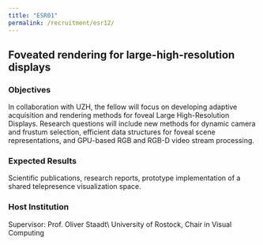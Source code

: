 ```yaml
---
title: "ESR01"
permalink: /recruitment/esr12/
---
```

## Foveated rendering for large-high-resolution displays

### Objectives

In collaboration with UZH, the fellow will focus on developing adaptive acquisition and rendering methods for foveal Large High-Resolution Displays. Research questions will include new methods for dynamic camera and frustum selection, efficient data structures for foveal scene representations, and GPU-based RGB and RGB-D video stream processing.

### Expected Results

Scientific publications, research reports, prototype implementation of a shared telepresence visualization space.

### Host Institution

Supervisor: Prof. Oliver Staadt\\
University of Rostock, Chair in Visual Computing